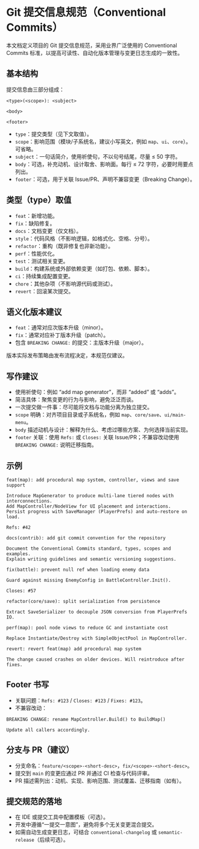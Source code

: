 # Git 提交信息规范（Conventional Commits）

本文档定义项目的 Git 提交信息规范，采用业界广泛使用的 Conventional Commits 标准，以提高可读性、自动化版本管理与变更日志生成的一致性。

## 基本结构

提交信息由三部分组成：

```
<type>(<scope>): <subject>

<body>

<footer>
```

- `type`：提交类型（见下文取值）。
- `scope`：影响范围（模块/子系统名，建议小写英文，例如 `map`、`ui`、`core`）。可省略。
- `subject`：一句话简介，使用祈使句，不以句号结尾，尽量 ≤ 50 字符。
- `body`：可选，补充动机、设计取舍、影响面。每行 ≤ 72 字符，必要时用要点列出。
- `footer`：可选，用于关联 Issue/PR、声明不兼容变更（Breaking Change）。

## 类型（type）取值

- `feat`：新增功能。
- `fix`：缺陷修复。
- `docs`：文档变更（仅文档）。
- `style`：代码风格（不影响逻辑，如格式化、空格、分号）。
- `refactor`：重构（既非修复也非新功能）。
- `perf`：性能优化。
- `test`：测试相关变更。
- `build`：构建系统或外部依赖变更（如打包、依赖、脚本）。
- `ci`：持续集成配置变更。
- `chore`：其他杂项（不影响源代码或测试）。
- `revert`：回滚某次提交。

## 语义化版本建议

- `feat`：通常对应次版本升级（minor）。
- `fix`：通常对应补丁版本升级（patch）。
- 包含 `BREAKING CHANGE:` 的提交：主版本升级（major）。

版本实际发布策略由发布流程决定，本规范仅建议。

## 写作建议

- 使用祈使句：例如 “add map generator”，而非 “added” 或 “adds”。
- 简洁具体：聚焦变更的行为与影响，避免泛泛而谈。
- 一次提交做一件事：尽可能将文档与功能分离为独立提交。
- `scope` 明确：对齐项目目录或子系统名，例如 `map`、`core/save`、`ui/main-menu`。
- `body` 描述动机与设计：解释为什么、考虑过哪些方案、为何选择当前实现。
- `footer` 关联：使用 `Refs:` 或 `Closes:` 关联 Issue/PR；不兼容改动使用 `BREAKING CHANGE:` 说明迁移指南。

## 示例

```text
feat(map): add procedural map system, controller, views and save support

Introduce MapGenerator to produce multi-lane tiered nodes with interconnections.
Add MapController/NodeView for UI placement and interactions.
Persist progress with SaveManager (PlayerPrefs) and auto-restore on load.

Refs: #42
```

```text
docs(contrib): add git commit convention for the repository

Document the Conventional Commits standard, types, scopes and examples.
Explain writing guidelines and semantic versioning suggestions.
```

```text
fix(battle): prevent null ref when loading enemy data

Guard against missing EnemyConfig in BattleController.Init().

Closes: #57
```

```text
refactor(core/save): split serialization from persistence

Extract SaveSerializer to decouple JSON conversion from PlayerPrefs IO.
```

```text
perf(map): pool node views to reduce GC and instantiate cost

Replace Instantiate/Destroy with SimpleObjectPool in MapController.
```

```text
revert: revert feat(map) add procedural map system

The change caused crashes on older devices. Will reintroduce after fixes.
```

## Footer 书写

- 关联问题：`Refs: #123` / `Closes: #123` / `Fixes: #123`。
- 不兼容改动：

```
BREAKING CHANGE: rename MapController.Build() to BuildMap()

Update all callers accordingly.
```

## 分支与 PR（建议）

- 分支命名：`feature/<scope>-<short-desc>`，`fix/<scope>-<short-desc>`。
- 提交到 `main` 的变更应通过 PR 并通过 CI 检查与代码评审。
- PR 描述需列出：动机、实现、影响范围、测试覆盖、迁移指南（如有）。

## 提交规范的落地

- 在 IDE 或提交工具中配置模板（可选）。
- 开发中遵循“一提交一意图”，避免将多个无关变更混合提交。
- 如需自动生成变更日志，可结合 `conventional-changelog` 或 `semantic-release`（后续可选）。